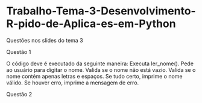 # Trabalho-Tema-3-Desenvolvimento-R-pido-de-Aplica-es-em-Python
Questões nos slides do tema 3

Questão 1 

O código deve é executado da seguinte maneira:
Executa ler_nome().
Pede ao usuário para digitar o nome.
Valida se o nome não está vazio.
Valida se o nome contém apenas letras e espaços.
Se tudo certo, imprime o nome válido.
Se houver erro, imprime a mensagem de erro.

Questão 2
